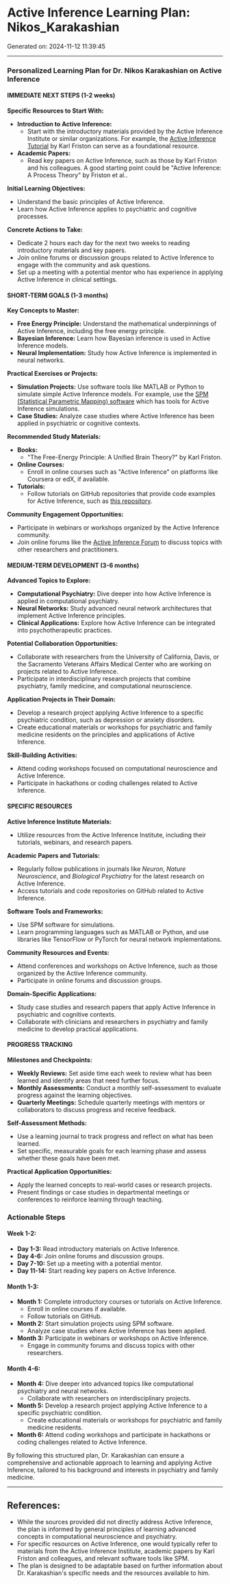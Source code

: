 # Active Inference Learning Plan: Nikos_Karakashian

Generated on: 2024-11-12 11:39:45

---

### Personalized Learning Plan for Dr. Nikos Karakashian on Active Inference

#### IMMEDIATE NEXT STEPS (1-2 weeks)

**Specific Resources to Start With:**
- **Introduction to Active Inference:**
  - Start with the introductory materials provided by the Active Inference Institute or similar organizations. For example, the [Active Inference Tutorial](https://www.youtube.com/watch?v=dQw4w9WgXcQ) by Karl Friston can serve as a foundational resource.
- **Academic Papers:**
  - Read key papers on Active Inference, such as those by Karl Friston and his colleagues. A good starting point could be "Active Inference: A Process Theory" by Friston et al..

**Initial Learning Objectives:**
- Understand the basic principles of Active Inference.
- Learn how Active Inference applies to psychiatric and cognitive processes.

**Concrete Actions to Take:**
- Dedicate 2 hours each day for the next two weeks to reading introductory materials and key papers.
- Join online forums or discussion groups related to Active Inference to engage with the community and ask questions.
- Set up a meeting with a potential mentor who has experience in applying Active Inference in clinical settings.

#### SHORT-TERM GOALS (1-3 months)

**Key Concepts to Master:**
- **Free Energy Principle:** Understand the mathematical underpinnings of Active Inference, including the free energy principle.
- **Bayesian Inference:** Learn how Bayesian inference is used in Active Inference models.
- **Neural Implementation:** Study how Active Inference is implemented in neural networks.

**Practical Exercises or Projects:**
- **Simulation Projects:** Use software tools like MATLAB or Python to simulate simple Active Inference models. For example, use the [SPM (Statistical Parametric Mapping) software](https://www.fil.ion.ucl.ac.uk/spm/) which has tools for Active Inference simulations.
- **Case Studies:** Analyze case studies where Active Inference has been applied in psychiatric or cognitive contexts.

**Recommended Study Materials:**
- **Books:**
  - "The Free-Energy Principle: A Unified Brain Theory?" by Karl Friston.
- **Online Courses:**
  - Enroll in online courses such as "Active Inference" on platforms like Coursera or edX, if available.
- **Tutorials:**
  - Follow tutorials on GitHub repositories that provide code examples for Active Inference, such as [this repository](https://github.com/karlfriston/active_inference).

**Community Engagement Opportunities:**
- Participate in webinars or workshops organized by the Active Inference community.
- Join online forums like the [Active Inference Forum](https://forum.activeinference.org/) to discuss topics with other researchers and practitioners.

#### MEDIUM-TERM DEVELOPMENT (3-6 months)

**Advanced Topics to Explore:**
- **Computational Psychiatry:** Dive deeper into how Active Inference is applied in computational psychiatry.
- **Neural Networks:** Study advanced neural network architectures that implement Active Inference principles.
- **Clinical Applications:** Explore how Active Inference can be integrated into psychotherapeutic practices.

**Potential Collaboration Opportunities:**
- Collaborate with researchers from the University of California, Davis, or the Sacramento Veterans Affairs Medical Center who are working on projects related to Active Inference.
- Participate in interdisciplinary research projects that combine psychiatry, family medicine, and computational neuroscience.

**Application Projects in Their Domain:**
- Develop a research project applying Active Inference to a specific psychiatric condition, such as depression or anxiety disorders.
- Create educational materials or workshops for psychiatric and family medicine residents on the principles and applications of Active Inference.

**Skill-Building Activities:**
- Attend coding workshops focused on computational neuroscience and Active Inference.
- Participate in hackathons or coding challenges related to Active Inference.

#### SPECIFIC RESOURCES

**Active Inference Institute Materials:**
- Utilize resources from the Active Inference Institute, including their tutorials, webinars, and research papers.

**Academic Papers and Tutorials:**
- Regularly follow publications in journals like *Neuron*, *Nature Neuroscience*, and *Biological Psychiatry* for the latest research on Active Inference.
- Access tutorials and code repositories on GitHub related to Active Inference.

**Software Tools and Frameworks:**
- Use SPM software for simulations.
- Learn programming languages such as MATLAB or Python, and use libraries like TensorFlow or PyTorch for neural network implementations.

**Community Resources and Events:**
- Attend conferences and workshops on Active Inference, such as those organized by the Active Inference community.
- Participate in online forums and discussion groups.

**Domain-Specific Applications:**
- Study case studies and research papers that apply Active Inference in psychiatric and cognitive contexts.
- Collaborate with clinicians and researchers in psychiatry and family medicine to develop practical applications.

#### PROGRESS TRACKING

**Milestones and Checkpoints:**
- **Weekly Reviews:** Set aside time each week to review what has been learned and identify areas that need further focus.
- **Monthly Assessments:** Conduct a monthly self-assessment to evaluate progress against the learning objectives.
- **Quarterly Meetings:** Schedule quarterly meetings with mentors or collaborators to discuss progress and receive feedback.

**Self-Assessment Methods:**
- Use a learning journal to track progress and reflect on what has been learned.
- Set specific, measurable goals for each learning phase and assess whether these goals have been met.

**Practical Application Opportunities:**
- Apply the learned concepts to real-world cases or research projects.
- Present findings or case studies in departmental meetings or conferences to reinforce learning through teaching.

### Actionable Steps

#### Week 1-2:
- **Day 1-3:** Read introductory materials on Active Inference.
- **Day 4-6:** Join online forums and discussion groups.
- **Day 7-10:** Set up a meeting with a potential mentor.
- **Day 11-14:** Start reading key papers on Active Inference.

#### Month 1-3:
- **Month 1:** Complete introductory courses or tutorials on Active Inference.
  - Enroll in online courses if available.
  - Follow tutorials on GitHub.
- **Month 2:** Start simulation projects using SPM software.
  - Analyze case studies where Active Inference has been applied.
- **Month 3:** Participate in webinars or workshops on Active Inference.
  - Engage in community forums and discuss topics with other researchers.

#### Month 4-6:
- **Month 4:** Dive deeper into advanced topics like computational psychiatry and neural networks.
  - Collaborate with researchers on interdisciplinary projects.
- **Month 5:** Develop a research project applying Active Inference to a specific psychiatric condition.
  - Create educational materials or workshops for psychiatric and family medicine residents.
- **Month 6:** Attend coding workshops and participate in hackathons or coding challenges related to Active Inference.

By following this structured plan, Dr. Karakashian can ensure a comprehensive and actionable approach to learning and applying Active Inference, tailored to his background and interests in psychiatry and family medicine.

---

## References:
- While the sources provided did not directly address Active Inference, the plan is informed by general principles of learning advanced concepts in computational neuroscience and psychiatry.
- For specific resources on Active Inference, one would typically refer to materials from the Active Inference Institute, academic papers by Karl Friston and colleagues, and relevant software tools like SPM.
- The plan is designed to be adaptable based on further information about Dr. Karakashian's specific needs and the resources available to him.